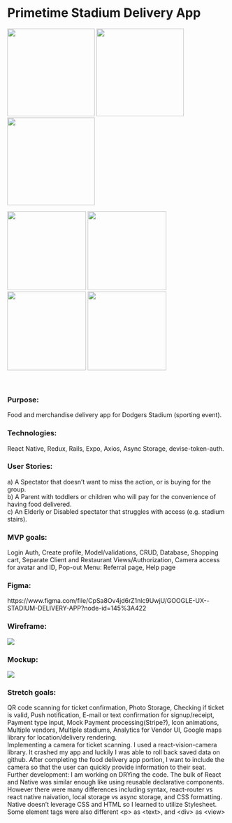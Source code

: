 <h1>Primetime Stadium Delivery App</h1>
<p float="center">
  <img src="https://github.com/ChefJoseph/StadiumApp-Frontend/blob/main/assets/Simulator%20Screen%20Shot%20-%20iPhone%2013%20-%202022-10-23%20at%2013.58.25.png" width="200" />
  <img src="https://github.com/ChefJoseph/StadiumApp-Frontend/blob/main/assets/Simulator%20Screen%20Shot%20-%20iPhone%2013%20-%202022-10-23%20at%2013.59.09.png" width="200" /> 
  <img src="https://github.com/ChefJoseph/StadiumApp-Frontend/blob/main/assets/Simulator%20Screen%20Shot%20-%20iPhone%2013%20-%202022-10-23%20at%2013.59.13.png" width="200" />
</p>
<p float="center">
  <img src="https://github.com/ChefJoseph/StadiumApp-Frontend/blob/main/assets/Simulator%20Screen%20Shot%20-%20iPhone%2013%20-%202022-10-23%20at%2014.00.38.png" width="180" />
  <img src="https://github.com/ChefJoseph/StadiumApp-Frontend/blob/main/assets/Simulator%20Screen%20Shot%20-%20iPhone%2013%20-%202022-10-23%20at%2014.01.03.png" width="180" />
  <img src="https://github.com/ChefJoseph/StadiumApp-Frontend/blob/main/assets/Simulator%20Screen%20Shot%20-%20iPhone%2013%20-%202022-10-23%20at%2014.01.33.png" width="180" />
  <img src="https://github.com/ChefJoseph/StadiumApp-Frontend/blob/main/assets/Simulator%20Screen%20Shot%20-%20iPhone%2013%20-%202022-10-23%20at%2014.00.51.png" width="180" />
</p>
<br>
<h3>Purpose:</h3> Food and merchandise delivery app for Dodgers Stadium (sporting event).
<br>
<h3>Technologies:</h3> React Native, Redux, Rails, Expo, Axios, Async Storage, devise-token-auth.
<br>
<h3>User Stories:</h3>
a) A Spectator that doesn’t want to miss the action, or is buying for the group.
<br>b) A Parent with toddlers or children who will pay for the convenience of having food delivered. 
<br>c) An Elderly or Disabled spectator that struggles with access (e.g. stadium stairs).
<br>
<h3>MVP goals:</h3> Login Auth, Create profile, Model/validations, CRUD, Database, Shopping cart, Separate Client and Restaurant Views/Authorization, Camera access for avatar and ID, Pop-out Menu: Referral page, Help page
<br>
<h3>Figma:</h3>
https://www.figma.com/file/CpSa8Ov4jd6rZ1nlc9UwjU/GOOGLE-UX--STADIUM-DELIVERY-APP?node-id=145%3A422
<h3>Wireframe:</h3>
<image src="https://github.com/ChefJoseph/StadiumApp-Frontend/blob/main/assets/Stadium-Wireframe.png"/>
<h3>Mockup:</h3>
<image src="https://github.com/ChefJoseph/StadiumApp-Frontend/blob/main/assets/Stadium-%20Mockup.png"/>
<br>
<h3>Stretch goals:</h3> QR code scanning for ticket confirmation, Photo Storage, Checking if ticket is valid, Push notification, E-mail or text confirmation for signup/receipt, Payment type input, Mock Payment processing(Stripe?), Icon animations, Multiple vendors, Multiple stadiums, Analytics for Vendor UI, Google maps library for location/delivery rendering.
<br>
Implementing a camera for ticket scanning. I used a react-vision-camera library. It crashed my app and luckily I was able to roll back saved data on github. After completing the food delivery app portion, I want to include the camera so that the user can quickly provide information to their seat. 
<br>
Further development: I am working on DRYing the code. The bulk of React and Native was similar enough like using reusable declarative components. However there were many differences including syntax, react-router vs react native naivation, local storage vs async storage, and CSS formatting. Native doesn’t leverage CSS and HTML so I learned to utilize Stylesheet. Some element tags were also different &lt;p&gt as &lt;text&gt, and &lt;div&gt as &lt;view&gt
